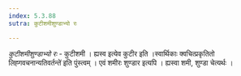 ```yaml
---
index: 5.3.88
sutra: कुटीशमीशुण्डाभ्यो रः

---
```

_कुटीशमीशुण्डाभ्यो रः_ - कुटीशमी । ह्यस्व इत्येव कुटीर इति ।स्वार्थिकाः क्वचित्प्रकृतितो लिह्गवचनान्यतिवर्तन्ते॑ इति पुंस्त्वम् । एवं शमीरः शुण्डार इत्यपि । ह्यस्वा शमी, शुण्डा चेत्यर्थः । 
